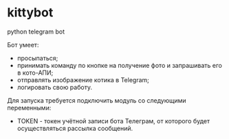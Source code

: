 # kittybot
python telegram bot

Бот умеет:
- просыпаться;
- принимать команду по кнопке на получение фото и запрашивать его в кото-АПИ;
- отправлять изображение котика в Telegram;
- логировать свою работу.

Для запуска требуется подключить модуль со следующими переменными:
- TOKEN - токен учётной записи бота Телеграм, от которого будет осуществляться рассылка сообщений.
